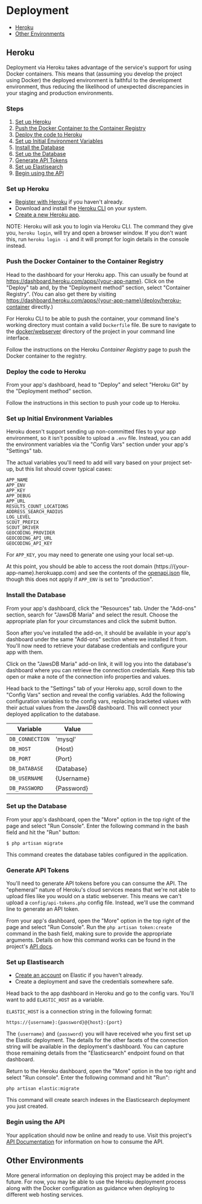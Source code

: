 # Deployment

* [Heroku](#heroku)
* [Other Environments](#other-environments)


## Heroku
Deployment via Heroku takes advantage of the service's support for using Docker containers. This means that (assuming you develop the project using Docker) the deployed environment is faithful to the development environment, thus reducing the likelihood of unexpected discrepancies in your staging and production environments.

### Steps
1. [Set up Heroku](#set-up-heroku)
1. [Push the Docker Container to the Container Registry](#push-the-docker-container-to-the-container-registry)
1. [Deploy the code to Heroku](#deploy-the-code-to-heroku)
1. [Set up Initial Environment Variables](#set-up-initial-environment-variables)
1. [Install the Database](#install-the-database)
1. [Set up the Database](#set-up-the-database)
1. [Generate API Tokens](#generate-api-tokens)
1. [Set up Elastisearch](#set-up-elastisearch)
1. [Begin using the API](#begin-using-the-api)

### Set up Heroku
* [Register with Heroku](https://id.heroku.com/signup/login) if you haven't already.
* Download and install the [Heroku CLI](https://devcenter.heroku.com/articles/heroku-cli) on your system.
* [Create a new Heroku app](https://dashboard.heroku.com/new-app).

NOTE: Heroku will ask you to login via Heroku CLI. The command they give you, `heroku login`, will try and open a browser window. If you don't want this, run `heroku login -i` and it will prompt for login details in the console instead.

### Push the Docker Container to the Container Registry
Head to the dashboard for your Heroku app. This can usually be found at https://dashboard.heroku.com/apps/{your-app-name}. Click on the "Deploy" tab and, by the "Deployment method" section, select "Container Registry". (You can also get there by visiting https://dashboard.heroku.com/apps/{your-app-name}/deploy/heroku-container directly.)

For Heroku CLI to be able to push the container, your command line's working directory must contain a valid `Dockerfile` file. Be sure to navigate to the [docker/webserver](/docker/webserver) directory of the project in your command line interface.

Follow the instructions on the Heroku _Container Registry_ page to push the Docker container to the registry.

### Deploy the code to Heroku
From your app's dashboard, head to "Deploy" and select "Heroku Git" by the "Deployment method" section.

Follow the instructions in this section to push your code up to Heroku.

### Set up Initial Environment Variables
Heroku doesn't support sending up non-committed files to your app environment, so it isn't possible to upload a `.env` file. Instead, you can add the environment variables via the "Config Vars" section under your app's "Settings" tab.

The actual variables you'll need to add will vary based on your project set-up, but this list should cover typical cases:
```
APP_NAME
APP_ENV
APP_KEY
APP_DEBUG
APP_URL
RESULTS_COUNT_LOCATIONS
ADDRESS_SEARCH_RADIUS
LOG_LEVEL
SCOUT_PREFIX
SCOUT_DRIVER
GEOCODING_PROVIDER
GEOCODING_API_URL
GEOCODING_API_KEY
```

For `APP_KEY`, you may need to generate one using your local set-up.

At this point, you should be able to access the root domain (https://{your-app-name}.herokuapp.com) and see the contents of the [openapi.json](/docs/openapi.json) file, though this does not apply if `APP_ENV` is set to "production".

### Install the Database
From your app's dashboard, click the "Resources" tab. Under the "Add-ons" section, search for "JawsDB Maria" and select the result. Choose the appropriate plan for your circumstances and click the submit button.

Soon after you've installed the add-on, it should be available in your app's dashboard under the same "Add-ons" section where we installed it from. You'll now need to retrieve your database credentials and configure your app with them.

Click on the "JawsDB Maria" add-on link, it will log you into the database's dashboard where you can retrieve the connection credentials. Keep this tab open or make a note of the connection info properties and values.

Head back to the "Settings" tab of your Heroku app, scroll down to the "Config Vars" section and reveal the config variables. Add the following configuration variables to the config vars, replacing bracketed values with their actual values from the JawsDB dashboard. This will connect your deployed application to the database.

| Variable        | Value           |
| --------------- | --------------- |
| `DB_CONNECTION` | 'mysql'         |
| `DB_HOST`       | {Host}          |
| `DB_PORT`       | {Port}          |
| `DB_DATABASE`   | {Database}      |
| `DB_USERNAME`   | {Username}      |
| `DB_PASSWORD`   | {Password}      |

### Set up the Database
From your app's dashboard, open the "More" option in the top right of the page and select "Run Console". Enter the following command in the bash field and hit the "Run" button:
```
$ php artisan migrate
```

This command creates the database tables configured in the application.

### Generate API Tokens
You'll need to generate API tokens before you can consume the API. The "ephemeral" nature of Heroku's cloud services means that we're not able to upload files like you would on a static webserver. This means we can't upload a `config/api-tokens.php` config file. Instead, we'll use the command line to generate an API token.

From your app's dashboard, open the "More" option in the top right of the page and select "Run Console". Run the `php artisan token:create` command in the bash field, making sure to provide the appropriate arguments. Details on how this command works can be found in the project's [API docs](/docs/api/index.md#manage-tokens-by-command-line).

### Set up Elastisearch
* [Create an account](https://cloud.elastic.co) on Elastic if you haven't already.
* Create a deployment and save the credentials somewhere safe.

Head back to the app dashboard in Heroku and go to the config vars. You'll want to add  `ELASTIC_HOST` as a variable.

`ELASTIC_HOST` is a connection string in the following format:
```
https://{username}:{password}@{host}:{port}
```
The `{username}` and `{password}` you will have received whe you first set up the Elastic deployment. The details for the other facets of the connection string will be available in the deployment's dashboard. You can capture those remaining details from the "Elasticsearch" endpoint found on that dashboard.

Return to the Heroku dashboard, open the "More" option in the top right and select "Run console". Enter the following command and hit "Run":
```
php artisan elastic:migrate
```
This command will create search indexes in the Elasticsearch deployment you just created.

### Begin using the API
Your application should now be online and ready to use. Visit this project's [API Documentation](/docs/api/index.md) for information on how to consume the API.

## Other Environments
More general information on deploying this project may be added in the future. For now, you may be able to use the Heroku deployment process along with the Docker configuration as guidance when deploying to different web hosting services.
